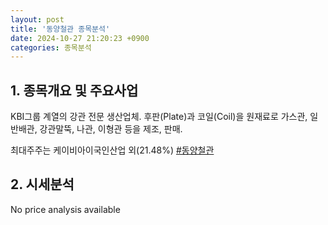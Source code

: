 ```yaml
---
layout: post
title: '동양철관 종목분석'
date: 2024-10-27 21:20:23 +0900
categories: 종목분석
---
```


## 1. 종목개요 및 주요사업

KBI그룹 계열의 강관 전문 생산업체. 후판(Plate)과 코일(Coil)을 원재료로 가스관, 일반배관, 강관말뚝, 나관, 이형관 등을 제조, 판매. 

최대주주는 케이비아이국인산업 외(21.48%)
[#동양철관](#)

## 2. 시세분석

No price analysis available
